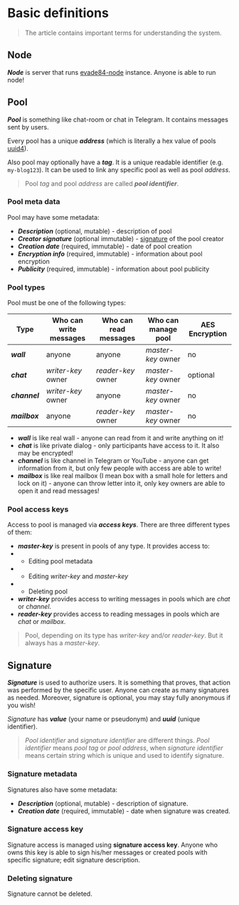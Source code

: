 # Basic definitions
> The article contains important terms for understanding the system.

## Node
***Node*** is server that runs [evade84-node](https://github.com/evade84/evade84-node) instance.
Anyone is able to run node!

## Pool
***Pool*** is something like chat-room or chat in Telegram. It contains messages sent by users.

Every pool has a unique ***address*** (which is literally a hex value of pools [uuid4](https://en.wikipedia.org/wiki/Universally_unique_identifier#Version_4_(random))). 

Also pool may optionally have a ***tag***. It is a unique readable identifier (e.g. `my-blog123`). 
It can be used to link any specific pool as well as pool *address*.

> Pool *tag* and pool *address* are called ***pool identifier***. 

### Pool meta data
Pool may have some metadata:

* ***Description*** (optional, mutable) - description of pool 
* ***Creator signature*** (optional immutable) - [signature](/#signature) of the pool creator
* ***Creation date*** (required, immutable) - date of pool creation
* ***Encryption info*** (required, immutable) - information about pool encryption
* ***Publicity*** (required, immutable) - information about pool publicity

### Pool types
Pool must be one of the following types:

| Type          | Who can write messages | Who can read messages | Who can manage pool | AES Encryption |
|---------------|------------------------|-----------------------|---------------------|----------------|
| ***wall***    | anyone                 | anyone                | *master-key* owner  | no             |
| ***chat***    | *writer-key* owner     | *reader-key* owner    | *master-key* owner  | optional       |
| ***channel*** | *writer-key* owner     | anyone                | *master-key* owner  | no             |
| ***mailbox*** | anyone                 | *reader-key* owner    | *master-key* owner  | no             |

* ***wall*** is like real wall - anyone can read from it and write anything on it!
* ***chat*** is like private dialog - only participants have access to it. It also may be encrypted!
* ***channel*** is like channel in Telegram or YouTube - anyone can get information from it, but only few people with access are able to write!
* ***mailbox*** is like real mailbox (I mean box with a small hole for letters and lock on it) - anyone can throw letter into it, only key owners are able to open it and read messages! 

### Pool access keys
Access to pool is managed via ***access keys***.
There are three different types of them:

* ***master-key*** is present in pools of any type. It provides access to:
* * Editing pool metadata
* * Editing *writer-key* and *master-key*
* * Deleting pool
* ***writer-key*** provides access to writing messages in pools which are *chat* or *channel*.
* ***reader-key*** provides access to reading messages in pools which are *chat* or *mailbox*.

> Pool, depending on its type has *writer-key* and/or *reader-key*. But it always has a *master-key*.

## Signature
***Signature*** is used to authorize users. It is something that proves, that action was performed by the specific user.
Anyone can create as many signatures as needed. Moreover, signature is optional, you may stay fully anonymous if you wish!

*Signature* has ***value*** (your name or pseudonym) and ***uuid*** (unique identifier).

> *Pool identifier* and *signature identifier* are different things. 
*Pool identifier* means *pool tag* or *pool address*, when *signature identifier* means certain string which is unique and used to identify signature.

### Signature metadata
Signatures also have some metadata:

* ***Description*** (optional, mutable) - description of signature.
* ***Creation date*** (required, immutable) - date when signature was created.

### Signature access key
Signature access is managed using **signature access key**.
Anyone who owns this key is able to sign his/her messages or created pools with specific signature; edit signature description.

### Deleting signature
Signature cannot be deleted.
